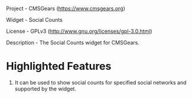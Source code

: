 Project 	- CMSGears (https://www.cmsgears.org)

Widget  	- Social Counts

License 	- GPLv3 (http://www.gnu.org/licenses/gpl-3.0.html)

Description - The Social Counts widget for CMSGears.

Highlighted Features
=========================================
1. It can be used to show social counts for specified social networks and supported by the widget.
